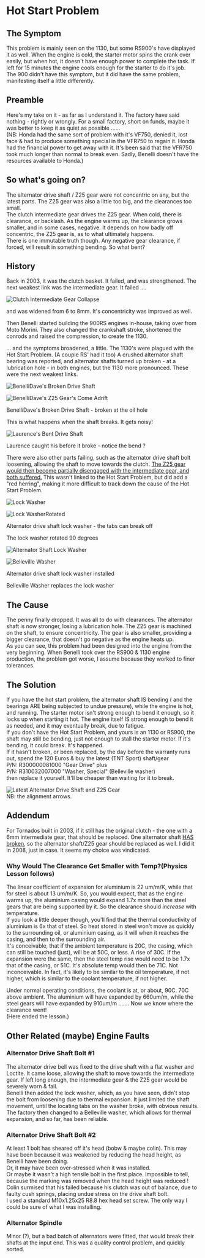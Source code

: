 # Hot Start Problem

## The Symptom

This problem is mainly seen on the 1130, but some RS900's have displayed it as well. When the engine is cold, the starter motor spins the crank over easily,
but when hot, it doesn't have enough power to complete the task. If left for 15 minutes the engine cools enough for the starter to do it's job.  
The 900 didn't have this symptom, but it did have the same problem, manifesting itself a little differently.

## Preamble

Here's my take on it - as far as I understand it. The factory have said nothing - rightly or wrongly. For a small factory, short on funds,
maybe it was better to keep it as quiet as possible ......  
(NB: Honda had the same sort of problem with it's VF750, denied it, lost face & had to produce something special in the VFR750 to regain it.
Honda had the financial power to get away with it. It's been said that the VFR750 took much longer than normal to break even.
Sadly, Benelli doesn't have the resources available to Honda.)

## So what's going on?

The alternator drive shaft / Z25 gear were not concentric on any, but the latest parts. The Z25 gear was also a little too big, and the clearances too small.  
The clutch intermediate gear drives the Z25 gear. When cold, there is clearance, or backlash.
As the engine warms up, the clearance grows smaller, and in some cases, negative. It depends on how badly off concentric, the Z25 gear is, as to what ultimately happens.  
There is one immutable truth though. Any negative gear clearance, if forced, will result in something bending. So what bent?

## History

Back in 2003, it was the clutch basket. It failed, and was strengthened. The next weakest link was the intermediate gear. It failed ....  

![Clutch Intermediate Gear Collapse](/images/InterGearCollapse.jpg)

and was widened from 6 to 8mm. It's concentricity was improved as well.

Then Benelli started building the 900RS engines in-house, taking over from Moto Morini.
They also changed the crankshaft stroke, shortened the conrods and raised the compression, to create the 1130.

... and the symptoms broadened, a little. The 1130's were plagued with the Hot Start Problem.
(A couple RS' had it too)
A crushed alternator shaft bearing was reported, and alternator shafts turned up broken - at a lubrication hole - in both engines, but the 1130 more pronounced.
These were the next weakest links.  

![BenelliDave's Broken Drive Shaft](/images/Dave'sBrokenShaft.jpg)

![BenelliDave's Z25 Gear's Come Adrift](/images/Dave'sFloatingZ25Gear.jpg)

BenelliDave's Broken Drive Shaft - broken at the oil hole

This is what happens when the shaft breaks. It gets noisy!

![Laurence's Bent Drive Shaft](/images/Laurence'sDriveShaft.jpg)

Laurence caught his before it broke - notice the bend ?

There were also other parts failing, such as the alternator drive shaft bolt loosening, allowing the shaft to move towards the clutch.
[The Z25 gear would then become partially disengaged with the intermediate gear, and both suffered.](/05_Engine/06_Alternator/Noisy%20Alternator)
This wasn't linked to the Hot Start Problem, but did add a "red herring", making it more difficult to track down the cause of the Hot Start Problem.  

![Lock Washer](/images/LockWasher1.jpg)

![Lock WasherRotated](/images/LockWasher2.jpg)

Alternator drive shaft lock washer - the tabs can break off

The lock washer rotated 90 degrees

![Alternator Shaft Lock Washer](/images/AlternatorShaftLockWasher.jpg)

![Belleville Washer](/images/Belleville_washer.jpg)

Alternator drive shaft lock washer installed

Belleville Washer replaces the lock washer

## The Cause

The penny finally dropped. It was all to do with clearances. The alternator shaft is now stronger, losing a lubrication hole.
The Z25 gear is machined on the shaft, to ensure concentricity. The gear is also smaller, providing a bigger clearance, that doesn't go negative as the engine heats up.  
As you can see, this problem had been designed into the engine from the very beginning. When Benelli took over the RS900 & 1130 engine production,
the problem got worse, I assume because they worked to finer tolerances.

## The Solution

If you have the hot start problem, the alternator shaft IS bending ( and the bearings ARE being subjected to undue pressure), while the engine is hot, and running.
The starter motor isn't strong enough to bend it enough, so it locks up when starting it hot. The engine itself IS strong enough to bend it as needed,
and it may eventually break, due to fatigue.  
If you don't have the Hot Start Problem, and yours is an 1130 or RS900, the shaft may still be bending, just not enough to stall the starter motor.
If it's bending, it could break. It's happened.  
If it hasn't broken, or been replaced, by the day before the warranty runs out, spend the 120 Euros & buy the latest (TNT Sport) shaft/gear  
P/N: R300000081000 "Gear Drive" plus  
P/N: R310032007000 "Washer, Special" (Belleville washer)  
then replace it yourself. It'll be cheaper than waiting for it to break.  

![Latest Alternator Drive Shaft and Z25 Gear](/images/AlternatorDriveZ25.jpg)  
NB: the alignment arrows.

## Addendum

For Tornados built in 2003, if it still has the original clutch - the one with a 6mm intermediate gear, that should be replaced.
One alternator shaft [HAS broken](http://www.benelliforum.com/forum/showthread.php?t=6028), so the alternator shaft/Z25 gear should be replaced as well.
I did it in 2008, just in case. It seems my choice was vindicated.

### Why Would The Clearance Get Smaller with Temp?(Physics Lesson follows)

The linear coefficient of expansion for aluminium is 22 um/m/K, while that for steel is about 13 um/m/K. So, you would expect, that as the engine warms up,
the aluminium casing would expand 1.7x more than the steel gears that are being supported by it. So the clearance should _increase_ with temperature.  
If you look a little deeper though, you'll find that the thermal conductivity of aluminium is 6x that of steel.
So heat stored in steel won't move as quickly to the surrounding oil, or aluminium casing, as it will when it reaches the casing, and then to the surrounding air.  
It's conceivable, that if the ambient temperature is 20C, the casing, which can still be touched (just), will be at 50C, or less. A rise of 30C.
If the expansion were the same, then the steel temp rise would need to be 1.7x that of the casing, or 51C. It's absolute temp would then be 71C.
Not inconceivable. In fact, it's likely to be similar to the oil temperature, if not higher, which is similar to the coolant temperature, if not higher.

Under normal operating conditions, the coolant is at, or about, 90C. 70C above ambient. The aluminium will have expanded by 660um/m,
while the steel gears will have expanded by 910um/m ....... Now we know where the clearance went!  
(Here ended the lesson.)

## Other Related (maybe) Engine Faults

### Alternator Drive Shaft Bolt #1

The alternator drive bell was fixed to the drive shaft with a flat washer and Loctite. It came loose, allowing the shaft to move towards the intermediate gear.
If left long enough, the intermediate gear & the Z25 gear would be severely worn & fail.  
Benelli then added the lock washer, which, as you have seen, didn't stop the bolt from loosening due to thermal expansion. It just limited the shaft movement,
until the locating tabs on the washer broke, with obvious results.  
The factory then changed to a Belleville washer, which allows for thermal expansion, and so far, has been reliable.

### Alternator Drive Shaft Bolt #2

At least 1 bolt has sheared off it's head (bobw & maybe colin). This may have been because it was weakened by reducing the head height, as Benelli have been doing.  
Or, it may have been over-stressed when it was installed.  
Or maybe it wasn't a high tensile bolt in the first place. Impossible to tell, because the marking was removed when the head height was reduced !  
Colin surmised that his failed because his clutch was out of balance, due to faulty cush springs, placing undue stress on the drive shaft bolt.  
I used a standard M10x1.25x25 R8.8 hex head set screw. The only way I could be sure of what I was installing.

### Alternator Spindle

Minor (?), but a bad batch of alternators were fitted, that would break their shafts at the input end.
This was a quality control problem, and quickly sorted.
